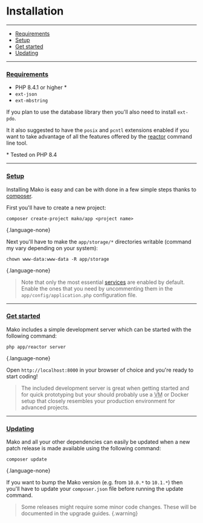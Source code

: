 # Installation

--------------------------------------------------------

* [Requirements](#requirements)
* [Setup](#setup)
* [Get started](#get_started)
* [Updating](#updating)

--------------------------------------------------------

### <a id="requirements" href="#requirements">Requirements</a>

* PHP 8.4.1 or higher *
* `ext-json`
* `ext-mbstring`

If you plan to use the database library then you'll also need to install `ext-pdo`.

It it also suggested to have the `posix` and `pcntl` extensions enabled if you want to take advantage of all the features offered by the [reactor](:base_url:/docs/:version:/command-line:basics) command line tool.

\* Tested on PHP 8.4

--------------------------------------------------------

### <a id="setup" href="#setup">Setup</a>

Installing Mako is easy and can be with done in a few simple steps thanks to [composer](https://packagist.org).

First you'll have to create a new project:

```
composer create-project mako/app <project name>
```
{.language-none}

Next you'll have to make the `app/storage/*` directories writable (command my vary depending on your system):

```
chown www-data:www-data -R app/storage
```
{.language-none}

> Note that only the most essential [services](:base_url:/docs/:version:/getting-started:dependency-injection#services) are enabled by default. Enable the ones that you need by uncommenting them in the `app/config/application.php` configuration file.

--------------------------------------------------------

### <a id="get_started" href="#get_started">Get started</a>

Mako includes a simple development server which can be started with the following command:

```
php app/reactor server
```
{.language-none}

Open `http://localhost:8000` in your browser of choice and you're ready to start coding!

> The included development server is great when getting started and for quick prototyping but your should probably use a <abbr title="virtual machine">VM</abbr> or Docker setup that closely resembles your production environment for advanced projects.

--------------------------------------------------------

### <a id="updating" href="#updating">Updating</a>

Mako and all your other dependencies can easily be updated when a new patch release is made available using the following command:

```
composer update
```
{.language-none}

If you want to bump the Mako version (e.g. from `10.0.*` to `10.1.*`) then you'll have to update your `composer.json` file before running the update command.

> Some releases might require some minor code changes. These will be documented in the upgrade guides.
{.warning}
